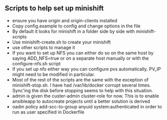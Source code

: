 ## Scripts to help set up minishift
  * ensure you have origin and origin-clients installed
 * Copy config.example to config and change options in the file
 * By default it looks for minishift in a folder side by side with minishift-scripts
 * Use minishift-create.sh to create your minishift
 * use other scripts to manage it
 * If you want to set up NFS you can either do so on the same host by saying ADD_NFS=true or on a separate host manually or with the configure-nfs.sh script
 * If you set up nfs either way you can configure pvs automatically. PV_IP might need to be modified in particular.
 * Most of the rest of the scripts are the same with the exception of minishift-stop.sh. I have had /var/lib/docker corrupt several times. Sync'ing the disk before stopping seems to help with this situation.
 * admin is given the custer-admin cluster-role for now. This is to enable ansibleapp to autocreate projects until a better solution is derived
 * oadm policy add-scc-to-group anyuid system:authenticated in order to run as user specified in Dockerfile

